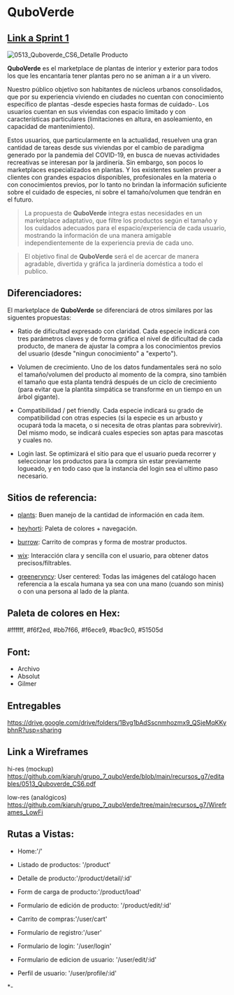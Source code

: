 # QuboVerde

## [Link a Sprint 1](https://drive.google.com/drive/folders/1Bvg1bAdSscnmhozmx9_QSjeMqKKybhnR?usp=sharing)

![0513_Quboverde_CS6_Detalle Producto](https://user-images.githubusercontent.com/83041257/118205825-a1760780-b437-11eb-9505-879eb5731c87.jpg)

__QuboVerde__ es el marketplace de plantas de interior y exterior para todos los que les encantaría tener plantas pero no se animan a ir a un vivero.

Nuestro público objetivo son habitantes de núcleos urbanos consolidados, que por su experiencia viviendo en ciudades no cuentan con conocimiento específico de plantas -desde especies hasta formas de cuidado-. Los usuarios cuentan en sus viviendas con espacio limitado y con características particulares (limitaciones en altura, en asoleamiento, en capacidad de mantenimiento).

Estos usuarios, que particularmente en la actualidad, resuelven una gran cantidad de tareas desde sus viviendas por el cambio de paradigma generado por la pandemia del COVID-19, en busca de nuevas actividades recreativas se interesan por la jardinería. Sin embargo, son pocos lo marketplaces especializados en plantas. Y los existentes suelen proveer a clientes con grandes espacios disponibles, profesionales en la materia o con conocimientos previos, por lo tanto no brindan la información suficiente sobre el cuidado de especies, ni sobre el tamaño/volumen que tendrán en el futuro. 

> La propuesta de __QuboVerde__ integra estas necesidades en un marketplace adaptativo, que filtre los productos según el tamaño y los cuidados adecuados para el espacio/experiencia de cada usuario, mostrando la información de una manera amigable independientemente de la experiencia previa de cada uno.

> El objetivo final de __QuboVerde__ será el de acercar de manera agradable, divertida y gráfica la jardinería doméstica a todo el publico.

## Diferenciadores:

El marketplace de __QuboVerde__ se diferenciará de otros similares por las siguentes propuestas:

   * Ratio de dificultad expresado con claridad.
     Cada especie indicará con tres parámetros claves y de forma gráfica el nivel de dificultad de cada producto, de manera de ajustar la compra a los conocimientos previos del usuario (desde "ningun conocimiento" a "experto").

   * Volumen de crecimiento.
     Uno de los datos fundamentales será no solo el tamaño/volumen del producto al momento de la compra, sino también el tamaño que esta planta tendrá después de un ciclo de crecimiento (para evitar que la plantita simpática se transforme en un tiempo en un árbol gigante).

   * Compatibilidad / pet friendly.
     Cada especie indicará su grado de compatibilidad con otras especies (si la especie es un arbusto y ocupará toda la maceta, o si necesita de otras plantas para sobrevivir).
     Del mismo modo, se indicará cuales especies son aptas para mascotas y cuales no.

   * Login last.
     Se optimizará el sitio para que el usuario pueda recorrer y seleccionar los productos para la compra sin estar previamente logueado, y en todo caso que la instancia del login sea el ultimo paso necesario.

## Sitios de referencia:

* [plants](https://www.plants.com/c/best-selling-plants): Buen manejo de la cantidad de información en cada ítem.

* [heyhorti](https://heyhorti.com/): Paleta de colores + navegación.

* [burrow](https://burrow.com/): Carrito de compras y forma de mostrar productos.

* [wix](https://www.wix.com/logo/maker/esh): Interacción clara y sencilla con el usuario, para obtener datos precisos/filtrables.

* [greeneryncy](https://greenerynyc.com/): User centered: Todas las imágenes del catálogo hacen referencia a la escala humana ya sea con una mano (cuando son minis) o con una persona al lado de la planta.

## Paleta de colores en Hex:
#ffffff, #f6f2ed, #bb7f66, #f6ece9, #bac9c0, #51505d

## Font:
* Archivo
* Absolut
* Gilmer

## Entregables
https://drive.google.com/drive/folders/1Bvg1bAdSscnmhozmx9_QSjeMqKKybhnR?usp=sharing

## Link a Wireframes 
hi-res (mockup)
https://github.com/kiaruh/grupo_7_quboVerde/blob/main/recursos_g7/editables/0513_Quboverde_CS6.pdf

low-res (analógicos)
https://github.com/kiaruh/grupo_7_quboVerde/tree/main/recursos_g7/Wireframes_LowFi

## Rutas a Vistas:

* Home:'/'

* Listado de productos: '/product'

* Detalle de producto:'/product/detail/:id'

* Form de carga de producto:'/product/load'

* Formulario de edición de producto: '/product/edit/:id'

* Carrito de compras:'/user/cart'

* Formulario de registro:'/user'

* Formulario de login: '/user/login'

* Formulario de edicion de usuario: '/user/edit/:id'

* Perfil de usuario: '/user/profile/:id'

*-